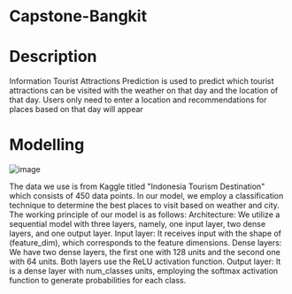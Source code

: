 # Capstone-Bangkit
# Description
Information
Tourist Attractions Prediction is used to predict which tourist attractions can be visited with the weather on that day and the location of that day. 
Users only need to enter a location and recommendations for places based on that day will appear

# Modelling
![image](https://github.com/aaaqnes/Capstone-Bangkit/assets/70590066/3da8cdb2-9f32-49d8-9208-baf9c1d03801)


The data we use is from Kaggle titled "Indonesia Tourism Destination" which consists of 450 data points. 
In our model, we employ a classification technique to determine the best places to visit based on weather and city.
The working principle of our model is as follows:
Architecture: We utilize a sequential model with three layers, namely, one input layer, two dense layers, and one output layer.
Input layer: It receives input with the shape of (feature_dim), which corresponds to the feature dimensions.
Dense layers: We have two dense layers, the first one with 128 units and the second one with 64 units. Both layers use the ReLU activation function.
Output layer: It is a dense layer with num_classes units, employing the softmax activation function to generate probabilities for each class.
